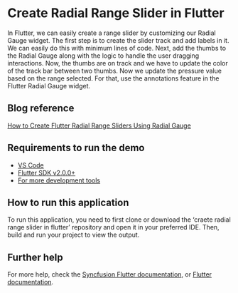 # Create Radial Range Slider in Flutter

In Flutter, we can easily create a range slider by customizing our Radial Gauge widget. The first step is to create the slider track and add labels in it. We can easily do this with minimum lines of code. Next, add the thumbs to the Radial Gauge along with the logic to handle the user dragging interactions. Now, the thumbs are on track and we have to update the color of the track bar between two thumbs. Now we update the pressure value based on the range selected. For that, use the annotations feature in the Flutter Radial Gauge widget.

## Blog reference

[How to Create Flutter Radial Range Sliders Using Radial Gauge](https://www.syncfusion.com/blogs/post/create-flutter-radial-range-sliders-using-radial-gauge.aspx)


## Requirements to run the demo
* [VS Code](https://code.visualstudio.com/download)
* [Flutter SDK v2.0.0+](https://flutter.dev/docs/development/tools/sdk/overview)
* [For more development tools](https://flutter.dev/docs/development/tools/devtools/overview)

## How to run this application
To run this application, you need to first clone or download the ‘craete radial range slider in flutter’ repository and open it in your preferred IDE. Then, build and run your project to view the output.

## Further help
For more help, check the [Syncfusion Flutter documentation](https://help.syncfusion.com/flutter/introduction/overview), or
 [Flutter documentation](https://flutter.dev/docs/get-started/install).
